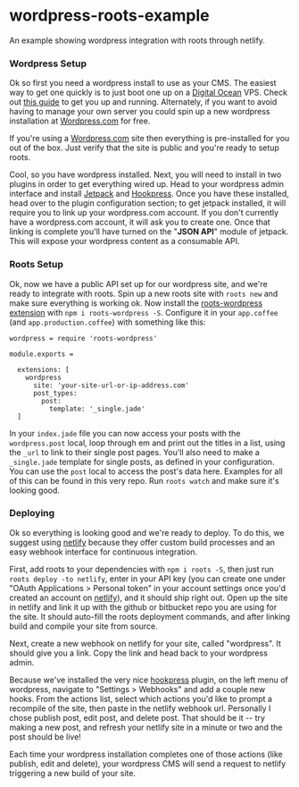 # wordpress-roots-example

An example showing wordpress integration with roots through netlify.

### Wordpress Setup

Ok so first you need a wordpress install to use as your CMS. The easiest way to get one quickly is to just boot one up on a [Digital Ocean](https://www.digitalocean.com/) VPS. Check out [this guide](https://www.digitalocean.com/community/tutorials/one-click-install-wordpress-on-ubuntu-14-04-with-digitalocean) to get you up and running. Alternately, if you want to avoid having to manage your own server you could spin up a new wordpress installation at [Wordpress.com](https://wordpress.com/) for free.


If you're using a [Wordpress.com](https://wordpress.com/) site then everything is pre-installed for you out of the box. Just verify that the site is public and you're ready to setup roots.

Cool, so you have wordpress installed. Next, you will need to install in two plugins in order to get everything wired up. Head to your wordpress admin interface and install [Jetpack](https://wordpress.org/plugins/jetpack/) and [Hookpress](https://wordpress.org/plugins/hookpress/). Once you have these installed, head over to the plugin configuration section; to get jetpack installed, it will require you to link up your wordpress.com account. If you don't currently have a wordpress.com account, it will ask you to create one.  Once that linking is complete you'll have turned on the "**JSON API**" module of jetpack. This will expose your wordpress content as a consumable API.

### Roots Setup

Ok, now we have a public API set up for our wordpress site, and we're ready to integrate with roots. Spin up a new roots site with `roots new` and make sure everything is working ok. Now install the [roots-wordpress extension](https://github.com/carrot/roots-wordpress) with `npm i roots-wordpress -S`. Configure it in your `app.coffee` (and `app.production.coffee`) with something like this:

```
wordpress = require 'roots-wordpress'

module.exports =

  extensions: [
    wordpress
      site: 'your-site-url-or-ip-address.com'
      post_types:
        post:
          template: '_single.jade'
  ]
```

In your `index.jade` file you can now access your posts with the `wordpress.post` local, loop through em and print out the titles in a list, using the `_url` to link to their single post pages. You'll also need to make a `_single.jade` template for single posts, as defined in your configuration. You can use the `post` local to access the post's data here. Examples for all of this can be found in this very repo. Run `roots watch` and make sure it's looking good.

### Deploying

Ok so everything is looking good and we're ready to deploy. To do this, we suggest using [netlify](http://netlify.com) because they offer custom build processes and an easy webhook interface for continuous integration.

First, add roots to your dependencies with `npm i roots -S`, then just run `roots deploy -to netlify`, enter in your API key (you can create one under "OAuth Applications > Personal token" in your account settings once you'd created an account on [netlify](http://netlify.com)), and it should ship right out. Open up the site in netlify and link it up with the github or bitbucket repo you are using for the site. It should auto-fill the roots deployment commands, and after linking build and compile your site from source.

Next, create a new webhook on netlify for your site, called "wordpress". It should give you a link. Copy the link and head back to your wordpress admin.

Because we've installed the very nice [hookpress](https://wordpress.org/plugins/hookpress/) plugin, on the left menu of wordpress, navigate to "Settings > Webhooks" and add a couple new hooks. From the actions list, select which actions you'd like to prompt a recompile of the site, then paste in the netlify webhook url. Personally I chose publish post, edit post, and delete post. That should be it -- try making a new post, and refresh your netlify site in a minute or two and the post should be live!

Each time your wordpress installation completes one of those actions (like publish, edit and delete), your wordpress CMS will send a request to netlify triggering a new build of your site.
